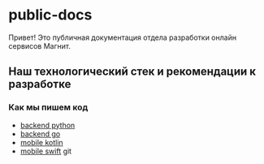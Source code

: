 # public-docs

Привет! Это публичная документация отдела разработки онлайн сервисов Магнит.

## Наш технологический стек и рекомендации к разработке

### Как мы пишем код

* [backend python](python.md)
* [backend go](golang.md)
* [mobile kotlin](kotlin.md)
* [mobile swift](swift.md)
git
